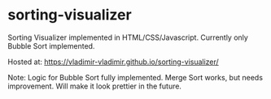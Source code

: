 # sorting-visualizer
Sorting Visualizer implemented in HTML/CSS/Javascript. Currently only Bubble Sort implemented.

Hosted at: https://vladimir-vladimir.github.io/sorting-visualizer/

Note: Logic for Bubble Sort fully implemented. Merge Sort works, but needs improvement. Will make it look prettier in the future.
